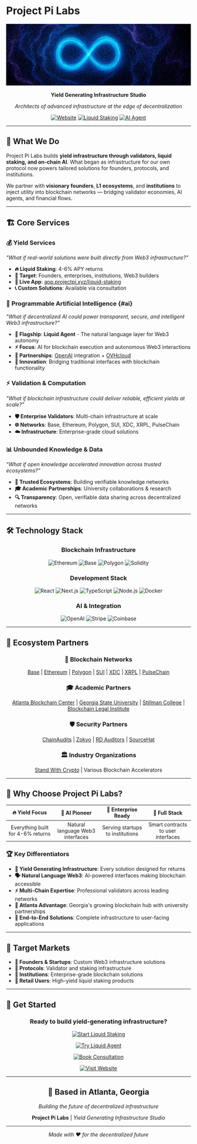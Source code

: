 # Project Pi Labs

<div align="center">

![project pi banner](/assets/1500x500.jpeg)

**Yield Generating Infrastructure Studio**

*Architects of advanced infrastructure at the edge of decentralization*

[![Website](https://img.shields.io/badge/🌐_Website-projectpilabs.com-4676f0?style=for-the-badge)](https://labs.projectpi.xyz)
[![Liquid Staking](https://img.shields.io/badge/💰_Liquid_Staking-4--6%25_APY-d072f1?style=for-the-badge)](https://app.projectpi.xyz/liquid-staking/)
[![AI Agent](https://img.shields.io/badge/🤖_Liquid_Agent-Web3_AI-9f5ef1?style=for-the-badge)](https://www.liquidagent.ai/)

</div>

---

## 🎯 **What We Do**

Project Pi Labs builds **yield infrastructure through validators, liquid staking, and on-chain AI**. What began as infrastructure for our own protocol now powers tailored solutions for founders, protocols, and institutions.

We partner with **visionary founders**, **L1 ecosystems**, and **institutions** to inject utility into blockchain networks — bridging validator economies, AI agents, and financial flows.

---

## 🏗️ **Core Services**

### 💰 **Yield Services**
*"What if real-world solutions were built directly from Web3 infrastructure?"*

- **🔥 Liquid Staking**: 4-6% APY returns
- **🎯 Target**: Founders, enterprises, institutions, Web3 builders  
- **🚀 Live App**: [app.projectpi.xyz/liquid-staking](https://app.projectpi.xyz/liquid-staking/)
- **📞 Custom Solutions**: Available via consultation

### 🤖 **Programmable Artificial Intelligence** {#ai}
*"What if decentralized AI could power transparent, secure, and intelligent Web3 infrastructure?"*

- **🌟 Flagship**: **Liquid Agent** - The natural language layer for Web3 autonomy
- **⚡ Focus**: AI for blockchain execution and autonomous Web3 interactions  
- **🤝 Partnerships**: [OpenAI](https://openai.com/) integration + [OVHcloud](https://www.ovhcloud.com/)
- **🔮 Innovation**: Bridging traditional interfaces with blockchain functionality

### ⚡ **Validation & Computation**
*"What if blockchain infrastructure could deliver reliable, efficient yields at scale?"*

- **🛡️ Enterprise Validators**: Multi-chain infrastructure at scale
- **🌐 Networks**: Base, Ethereum, Polygon, SUI, XDC, XRPL, PulseChain
- **☁️ Infrastructure**: Enterprise-grade cloud solutions

### 📊 **Unbounded Knowledge & Data**
*"What if open knowledge accelerated innovation across trusted ecosystems?"*

- **🔬 Trusted Ecosystems**: Building verifiable knowledge networks
- **🎓 Academic Partnerships**: University collaborations & research
- **🔍 Transparency**: Open, verifiable data sharing across decentralized networks

---

## 🛠️ **Technology Stack**

<div align="center">

### **Blockchain Infrastructure**
![Ethereum](https://img.shields.io/badge/Ethereum-3C3C3D?style=flat-square&logo=ethereum&logoColor=white)
![Base](https://img.shields.io/badge/Base-0052FF?style=flat-square&logo=coinbase&logoColor=white)
![Polygon](https://img.shields.io/badge/Polygon-8247E5?style=flat-square&logo=polygon&logoColor=white)
![Solidity](https://img.shields.io/badge/Solidity-363636?style=flat-square&logo=solidity&logoColor=white)

### **Development Stack**
![React](https://img.shields.io/badge/React-20232A?style=flat-square&logo=react&logoColor=61DAFB)
![Next.js](https://img.shields.io/badge/Next.js-000000?style=flat-square&logo=next.js&logoColor=white)
![TypeScript](https://img.shields.io/badge/TypeScript-007ACC?style=flat-square&logo=typescript&logoColor=white)
![Node.js](https://img.shields.io/badge/Node.js-43853D?style=flat-square&logo=node.js&logoColor=white)
![Docker](https://img.shields.io/badge/Docker-2496ED?style=flat-square&logo=docker&logoColor=white)

### **AI & Integration**
![OpenAI](https://img.shields.io/badge/OpenAI-412991?style=flat-square&logo=openai&logoColor=white)
![Stripe](https://img.shields.io/badge/Stripe-626CD9?style=flat-square&logo=stripe&logoColor=white)
![Coinbase](https://img.shields.io/badge/Coinbase-0052FF?style=flat-square&logo=coinbase&logoColor=white)

</div>

---

## 🤝 **Ecosystem Partners**

<div align="center">

### **🔗 Blockchain Networks**
[Base](https://base.org/) | [Ethereum](https://ethereum.org/) | [Polygon](https://polygon.technology/) | [SUI](https://sui.io/) | [XDC](https://xdc.org/) | [XRPL](https://xrpl.org/) | [PulseChain](https://pulsechain.com/)

### **🎓 Academic Partners**  
[Atlanta Blockchain Center](https://atlantablockchain.org/) | [Georgia State University](https://www.gsu.edu/) | [Stillman College](https://www.stillman.edu/) | [Blockchain Legal Institute](https://blockchaininstitute.org/)

### **🛡️ Security Partners**
[ChainAudits](https://chainaudits.com/) | [Zokyo](https://www.zokyo.io/) | [RD Auditors](https://www.rdauditors.com/) | [SourceHat](https://sourcehat.com/)

### **🏛️ Industry Organizations**
[Stand With Crypto](https://www.standwithcrypto.org/) | Various Blockchain Accelerators

</div>

---

## 🎯 **Why Choose Project Pi Labs?**

| **🔥 Yield Focus** | **🤖 AI Pioneer** | **🏢 Enterprise Ready** | **🌟 Full Stack** |
|:---:|:---:|:---:|:---:|
| Everything built for 4-6% returns | Natural language Web3 interfaces | Serving startups to institutions | Smart contracts to user interfaces |

### **🏆 Key Differentiators**

- **💎 Yield Generating Infrastructure**: Every solution designed for returns
- **🗣️ Natural Language Web3**: AI-powered interfaces making blockchain accessible  
- **⚡ Multi-Chain Expertise**: Professional validators across leading networks
- **🍑 Atlanta Advantage**: Georgia's growing blockchain hub with university partnerships
- **🔄 End-to-End Solutions**: Complete infrastructure to user-facing applications

---

## 🎯 **Target Markets**

- **👥 Founders & Startups**: Custom Web3 infrastructure solutions
- **🔗 Protocols**: Validator and staking infrastructure  
- **🏢 Institutions**: Enterprise-grade blockchain solutions
- **👤 Retail Users**: High-yield liquid staking products

---

## 🚀 **Get Started**

<div align="center">

### **Ready to build yield-generating infrastructure?**

[![Start Liquid Staking](https://img.shields.io/badge/💰_Start_Liquid_Staking-4--6%25_APY-success?style=for-the-badge&logo=ethereum)](https://app.projectpi.xyz/liquid-staking/)

[![Try Liquid Agent](https://img.shields.io/badge/🤖_Try_Liquid_Agent-Web3_AI-blueviolet?style=for-the-badge&logo=openai)](https://beta.liquidagent.ai/login)

[![Book Consultation](https://img.shields.io/badge/📞_Book_Consultation-Custom_Solutions-orange?style=for-the-badge&logo=calendly)](https://calendly.com/projectpilabs/30min)

[![Visit Website](https://img.shields.io/badge/🌐_Visit_Website-projectpilabs.com-blue?style=for-the-badge&logo=safari)](https://labs.projectpi.xyz)

</div>

---

<div align="center">

## 📍 **Based in Atlanta, Georgia**
*Building the future of decentralized infrastructure*

**Project Pi Labs** | *Yield Generating Infrastructure Studio*

---

*Made with ❤️ for the decentralized future*

</div>
